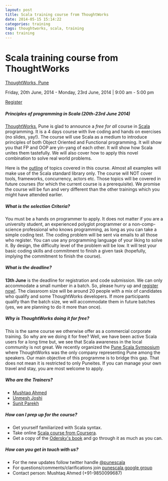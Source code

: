 ```yaml
---
layout: post
title: Scala training course from ThoughtWorks
date: 2014-05-15 15:14:22
categories: training
tags: thoughtworks, scala, training
css: training
---
```

<div class="venue">
<h1 id="venue">
  Scala training course from ThoughtWorks
</h1>

<p class="location">
  <a href="http://goo.gl/KQCQvG" title="ThoughtWorks Pune Office">ThoughtWorks, Pune </a>
</p>
<p class="date"> Friday, 20th June, 2014 - Monday, 23rd June, 2014 | 9:00 am - 5:00 pm </p>

<div class="register">
  <a href="http://goo.gl/Dd4Tjj" title="Register for Scala training"> Register </a>
</div>
</div>

##### **Principles of programming in Scala (20th-23rd June 2014)**
[ThoughtWorks](http://www.thoughtworks.com/), Pune is glad to announce a *free for all* course in [Scala](http://www.scala-lang.org/) programming. It is a 4 days course with live coding and hands on exercises (no slides, yay!). The course will use Scala as a medium to introduce principles of both Object Oriented and Functional programming. It will show you that FP and OOP are yin-yang of each other. It will show how Scala unites them tastefully. We will also cover how to apply this novel combination to solve real world problems.

Here is the [outline](/course-outline) of topics covered in this course. Almost all examples will make use of the Scala standard library only. The course will NOT cover tools, frameworks, concurrency, actors etc. Those topics will be covered in future courses (for which the current course is a prerequisite). We promise the course will be fun and very different than the other trainings which you might have attended earlier.

##### **What is the selection Criteria?**
You must be a hands on programmer to apply. It does not matter if you are a university student, an experienced polyglot programmer or a non-comp-science professional who knows programming, as long as you can take a simple coding test. The coding problem will be sent via emails to all those who register. You can use any programming language of your liking to solve it. By design, the difficulty level of the problem will be low. It will test your basic coding skills and commitment to finish a given task (hopefully, implying the commitment to finish the course).

##### **What is the deadline?**
**13th June** is the deadline for registration and code submission. We can only accommodate a small number in a batch. So, please hurry up and [register now!](http://info.thoughtworks.com/pune-scala-workshop-june-2014-registration.html). The classroom size will be around 20 people with a mix of candidates who qualify and some ThoughtWorks developers. If more participants qualify than the batch size, we will accommodate them in future batches (yes, we are planning to do it more than once).

##### **Why is ThoughtWorks doing it for free?**
This is the same course we otherwise offer as a commercial corporate training. So why are we doing it for free? Well, we have been active Scala users for a long time but, we see that Scala awareness in the local community is not great. We recently organized the [Pune Scala Symposium](http://goo.gl/fYsyul) where ThoughtWorks was the only company representing Pune among the speakers. Our main objective of this programme is to bridge this gap. That does not mean it is restricted to only Puneites. If you can manage your own travel and stay, you are most welcome to apply.

##### **Who are the Trainers?**
* [Mushtaq Ahmed](http://www.linkedin.com/profile/view?id=1886699)
* [Unmesh Joshi](http://www.linkedin.com/profile/view?id=16802696)
* [Sunit Parekh](http://www.linkedin.com/profile/view?id=13510160)

##### **How can I prep up for the course?**
* Get yourself familiarized with Scala syntax.
* Take online [Scala course from Coursera](https://www.coursera.org/course/progfun).
* Get a copy of the [Odersky's book](http://www.artima.com/shop/programming_in_scala_2ed) and go through it as much as you can.

##### **How can you get in touch with us?**
* For the new updates follow twitter handle [@punescala](https://twitter.com/punescala)
* For questions/comments/clarifications join [punescala google group](https://groups.google.com/forum/#!forum/punescala)
* Contact person: Mushtaq Ahmed (+91-9850099687)
